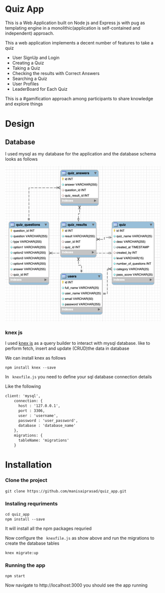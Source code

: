 # Quiz App

This is a Web Application built on Node js and Express js with pug as templating engine in a monolithic(application is self-contained and independent) approach.

This a web application implements a decent number of features to take a quiz

-   User SignUp and Login
-   Creating a Quiz
-   Taking a Quiz
-   Checking the results with Correct Answers
-   Searching a Quiz
-   User Profiles
-   LeaderBoard for Each Quiz

This is a #gamification approach among participants to share knowledge and explore things

# Design

## Database

I used mysql as my database for the application and the database schema looks as follows

![](db_schema.png)

### knex js

I used [knex js](http://knexjs.org) as a query builder to interact with mysql database. like to perform fetch, insert and update (CRUD)the data in database

We can install knex as follows

```
npm install knex --save
```

In ` knexfile.js` you need to define your sql database connection details

Like the following

```
client: 'mysql',
    connection: {
      host : '127.0.0.1',
      port : 3306,
      user : 'username',
      password : 'user_password',
      database : 'database_name'
    },
    migrations: {
      tableName: 'migrations'
    }
```

# Installation

### Clone the project

```
git clone https://github.com/manisaiprasad/quiz_app.git
```

### Instaling requriments

```
cd quiz_app
npm install --save
```

It will install all the npm packages requried

Now configure the ` knexfile.js` as show above and run the migrations to create the database tables

```
knex migrate:up
```

### Running the app

```
npm start
```

Now navigate to http://localhost:3000 you should see the app running
